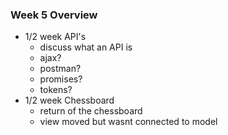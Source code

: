 ### Week 5 Overview
* 1/2 week API's
  - discuss what an API is
  - ajax?
  - postman?
  - promises? 
  - tokens?
* 1/2 week Chessboard
  - return of the chessboard
  - view moved but wasnt connected to model
